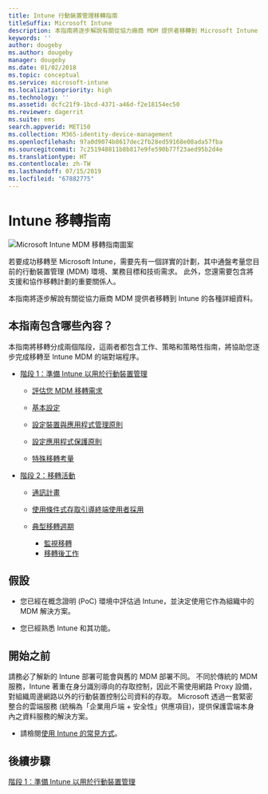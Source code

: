```yaml
---
title: Intune 行動裝置管理移轉指南
titleSuffix: Microsoft Intune
description: 本指南將逐步解說有關從協力廠商 MDM 提供者移轉到 Microsoft Intune 的各種詳細資料。
keywords: ''
author: dougeby
ms.author: dougeby
manager: dougeby
ms.date: 01/02/2018
ms.topic: conceptual
ms.service: microsoft-intune
ms.localizationpriority: high
ms.technology: ''
ms.assetid: dcfc21f9-1bcd-4371-a46d-f2e18154ec50
ms.reviewer: dagerrit
ms.suite: ems
search.appverid: MET150
ms.collection: M365-identity-device-management
ms.openlocfilehash: 97a0d9074b8617dec2fb28ed59168e08ada57fba
ms.sourcegitcommit: 7c251948811b8b817e9fe590b77f23aed95b2d4e
ms.translationtype: HT
ms.contentlocale: zh-TW
ms.lasthandoff: 07/15/2019
ms.locfileid: "67882775"
---
```

# <a name="intune-migration-guide"></a>Intune 移轉指南

![Microsoft Intune MDM 移轉指南圖案](./media/MDM-migration-guide-art.PNG)

若要成功移轉至 Microsoft Intune，需要先有一個詳實的計劃，其中通盤考量您目前的行動裝置管理 (MDM) 環境、業務目標和技術需求。 此外，您還需要包含將支援和協作移轉計劃的重要關係人。

本指南將逐步解說有關從協力廠商 MDM 提供者移轉到 Intune 的各種詳細資料。

## <a name="whats-included-in-this-guide"></a>本指南包含哪些內容？

本指南將移轉分成兩個階段，這兩者都包含工作、策略和策略性指南，將協助您逐步完成移轉至 Intune MDM 的端對端程序。

- [階段 1：準備 Intune 以用於行動裝置管理](migration-guide-prepare.md)

  - [評估您 MDM 移轉需求](migration-guide-prepare.md#assess-mdm-requirements)

  - [基本設定](migration-guide-setup.md)

  - [設定裝置與應用程式管理原則](migration-guide-configure-policies.md)

  - [設定應用程式保護原則](migration-guide-app-protection-policies.md)

  - [特殊移轉考量](migration-guide-considerations.md)

- [階段 2：移轉活動](migration-guide-campaign.md)

  - [通訊計畫](migration-guide-communication-plan.md)

  - [使用條件式存取引導終端使用者採用](migration-guide-drive-adoption.md)

  - [典型移轉週期](migration-guide-cycle.md)
    - [監視移轉](migration-guide-cycle.md#monitoring-migration)
    - [移轉後工作](migration-guide-cycle.md#post-migration)

## <a name="assumptions"></a>假設

- 您已經在概念證明 (PoC) 環境中評估過 Intune，並決定使用它作為組織中的 MDM 解決方案。

- 您已經熟悉 Intune 和其功能。

## <a name="before-you-begin"></a>開始之前

請務必了解新的 Intune 部署可能會與舊的 MDM 部署不同。 不同於傳統的 MDM 服務，Intune 著重在身分識別導向的存取控制，因此不需使用網路 Proxy 設備，對組織周邊網路以外的行動裝置控制公司資料的存取。 Microsoft 透過一套緊密整合的雲端服務 (統稱為「企業用戶端 + 安全性」供應項目)，提供保護雲端本身內之資料服務的解決方案。

- 請檢閱[使用 Intune 的常見方式](common-scenarios.md)。

## <a name="next-steps"></a>後續步驟

[階段 1：準備 Intune 以用於行動裝置管理](migration-guide-prepare.md)
